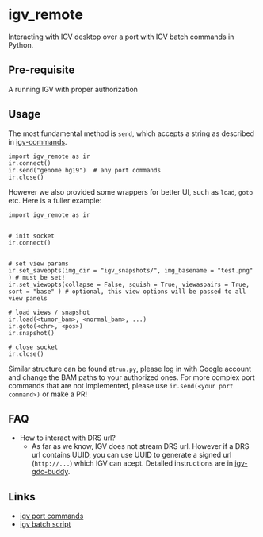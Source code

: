 
# igv_remote

Interacting with IGV desktop over a port with IGV batch commands in Python.

## Pre-requisite

A running IGV with proper authorization

## Usage

The most fundamental method is `send`, which accepts a string as described in [igv-commands](https://software.broadinstitute.org/software/igv/PortCommands). 

```
import igv_remote as ir
ir.connect()
ir.send("genome hg19")  # any port commands
ir.close()
```

However we also provided some wrappers for better UI, such as `load`, `goto` etc. Here is a fuller example:

```
import igv_remote as ir


# init socket
ir.connect()


# set view params
ir.set_saveopts(img_dir = "igv_snapshots/", img_basename = "test.png" ) # must be set!
ir.set_viewopts(collapse = False, squish = True, viewaspairs = True, sort = "base" ) # optional, this view options will be passed to all view panels

# load views / snapshot
ir.load(<tumor_bam>, <normal_bam>, ...)
ir.goto(<chr>, <pos>)
ir.snapshot()

# close socket
ir.close()
```

Similar structure can be found at`run.py`, please log in with Google account and change the BAM paths to your authorized ones. For more complex port commands that are not implemented, please use `ir.send(<your port command>)` or make a PR!


## FAQ

- How to interact with DRS url?
  - As far as we know, IGV does not stream DRS url. However if a DRS url contains UUID, you can use UUID to generate a signed url (`http://...`) which IGV can acept. Detailed instructions are in [igv-gdc-buddy](https://github.com/getzlab/igv_gdc_buddy).

## Links

- [igv port commands](https://software.broadinstitute.org/software/igv/PortCommands)
- [igv batch script](https://software.broadinstitute.org/software/igv/batch)



